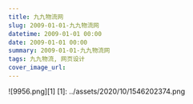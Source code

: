 ```yaml
---
title: 九九物流网
slug: 2009-01-01-九九物流网
datetime: 2009-01-01 00:00
date: 2009-01-01 00:00
summary: 2009-01-01-九九物流网
tags: 九九物流, 网页设计
cover_image_url: 
---
```

![9956.png][1]
  [1]: ../assets/2020/10/1546202374.png